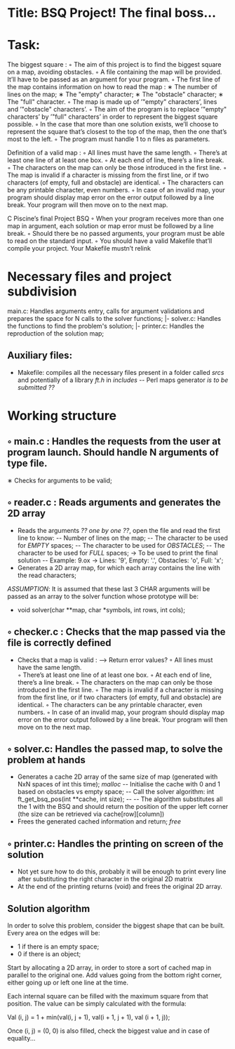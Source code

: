# Title: BSQ Project! The final boss...

# Task:
The biggest square :
◦ The aim of this project is to find the biggest square on a map, avoiding obstacles.
◦ A file containing the map will be provided. It’ll have to be passed as an argument for your program.
◦ The first line of the map contains information on how to read the map :
∗ The number of lines on the map;
∗ The "empty" character;
∗ The "obstacle" character;
∗ The "full" character.
◦ The map is made up of ’"empty" characters’, lines and ’"obstacle" characters’.
◦ The aim of the program is to replace ’"empty" characters’ by ’"full" characters’ in order to represent the biggest square possible.
◦ In the case that more than one solution exists, we’ll choose to represent the square that’s closest to the top of the map, then the one that’s most to the left.
◦ The program must handle 1 to n files as parameters.

Definition of a valid map :
◦ All lines must have the same length.
◦ There’s at least one line of at least one box.
◦ At each end of line, there’s a line break.
◦ The characters on the map can only be those introduced in the first line.
◦ The map is invalid if a character is missing from the first line, or if two characters (of empty, full and obstacle) are identical.
◦ The characters can be any printable character, even numbers.
◦ In case of an invalid map, your program should display map error on the error
output followed by a line break. Your program will then move on to the next
map.

C Piscine’s final Project BSQ
◦ When your program receives more than one map in argument, each solution or map error must be followed by a line break.
◦ Should there be no passed arguments, your program must be able to read on the standard input.
◦ You should have a valid Makefile that’ll compile your project. Your Makefile mustn’t relink

# Necessary files and project subdivision
main.c: Handles arguments entry, calls for argument validations and prepares the space for N calls to the solver functions;
|- solver.c: Handles the functions to find the problem's solution;
|- printer.c: Handles the reproduction of the solution map;


## Auxiliary files:
- Makefile: compiles all the necessary files present in a folder called *srcs* and potentially of a library *ft.h* in *includes*
-- Perl maps generator *is to be submitted ??*

# Working structure
◦ main.c : Handles the requests from the user at program launch. Should handle N arguments of type file.
------------
∗ Checks for arguments to be valid;

◦ reader.c : Reads arguments and generates the 2D array
-----------
- Reads the arguments *?? one by one ??*, open the file and read the first line to know:
-- Number of lines on the map;
-- The character to be used for *EMPTY* spaces;
-- The character to be used for *OBSTACLES*;
-- The character to be used for *FULL* spaces; -> To be used to print the final solution
-- Example: 9.ox -> Lines: '9', Empty: '.', Obstacles: 'o', Full: 'x';
- Generates a 2D array map, for which each array contains the line with the read characters;

*ASSUMPTION*: It is assumed that these last 3 CHAR arguments will be passed as an array to the solver function whose prototype will be:
- void	solver(char \*\*map, char \*symbols, int rows, int cols);

◦ checker.c : Checks that the map passed via the file is correctly defined
------------
- Checks that a map is valid :  --> Return error values?
◦ All lines must have the same length.  
◦ There’s at least one line of at least one box.
◦ At each end of line, there’s a line break.
◦ The characters on the map can only be those introduced in the first line.
◦ The map is invalid if a character is missing from the first line, or if two characters (of empty, full and obstacle) are identical.
◦ The characters can be any printable character, even numbers.
◦ In case of an invalid map, your program should display map error on the error output followed by a line break. Your program will then move on to the next map. 

◦ solver.c: Handles the passed map, to solve the problem at hands
-------------
- Generates a cache 2D array of the same size of map (generated with NxN spaces of int this time); *malloc*
-- Initialise the cache with 0 and 1 based on obstacles vs empty space;
-- Call the solver algorithm: int ft_get_bsq_pos(int \*\*cache, int size);
-- -- The algorithm substitutes all the 1 with the BSQ and should return the position of the upper left corner (the size can be retrieved via cache\[row\]\[column\])
- Frees the generated cached information and return; *free*

◦ printer.c: Handles the printing on screen of the solution
------------
- Not yet sure how to do this, probably it will be enough to print every line after substituting the right character in the original 2D matrix
- At the end of the printing returns (void) and frees the original 2D array.

## Solution algorithm
In order to solve this problem, consider the biggest shape that can be built.
Every area on the edges will be:
- 1 if there is an empty space;
- 0 if there is an object;

Start by allocating a 2D array, in order to store a sort of cached map in parallel to the original one.
Add values going from the bottom right corner, either going up or left one line at the time.

Each internal square can be filled with the maximum square from that position.
The value can be simply calculated with the formula:

Val (i, j) = 1 + min(val(i, j + 1), val(i + 1, j + 1), val (i + 1, j));

Once (i, j) = (0, 0) is also filled, check the biggest value and in case of equality...
